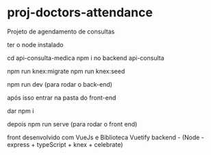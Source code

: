 # proj-doctors-attendance

Projeto de agendamento de consultas 


ter o node instalado 

cd api-consulta-medica 
npm i no backend api-consulta

npm run knex:migrate
npm run knex:seed

npm run dev (para rodar o back-end)


após isso entrar na pasta do front-end
 
 dar npm i 
 
 depois npm run serve (para rodar o front end)
 
 front desenvolvido com VueJs  e Biblioteca Vuetify
 backend - (Node - express + typeScript + knex + celebrate)
 
